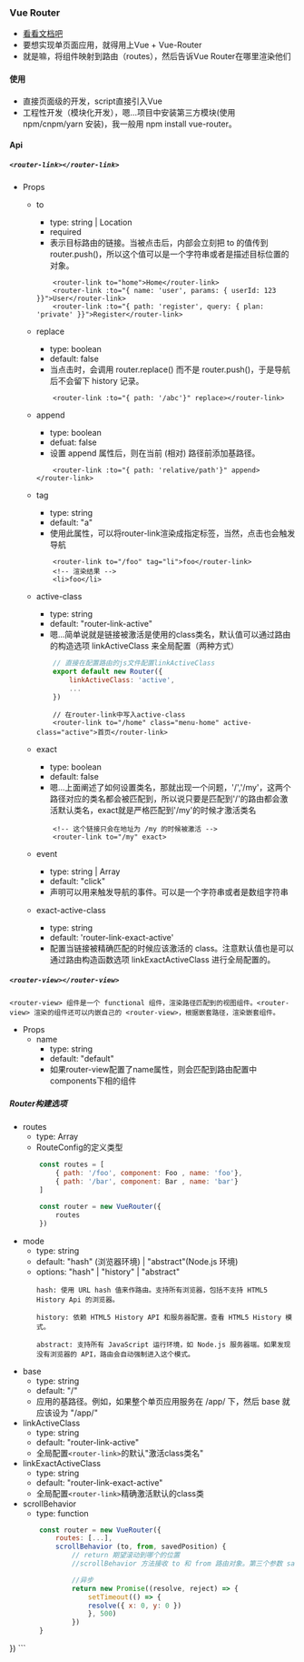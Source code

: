 ### Vue Router
* [看看文档吧](https://router.vuejs.org/zh/guide/#html)
* 要想实现单页面应用，就得用上Vue + Vue-Router
* 就是嘛，将组件映射到路由（routes），然后告诉Vue Router在哪里渲染他们

#### 使用
* 直接页面级的开发，script直接引入Vue
* 工程性开发（模块化开发），嗯...项目中安装第三方模块(使用 npm/cnpm/yarn 安装)，我一般用 npm install vue-router。

#### Api
##### ```<router-link></router-link>```
* Props
    * to
        * type: string | Location
        * required
        * 表示目标路由的链接。当被点击后，内部会立刻把 to 的值传到 router.push()，所以这个值可以是一个字符串或者是描述目标位置的对象。
        ``` vue
            <router-link to="home">Home</router-link>
            <router-link :to="{ name: 'user', params: { userId: 123 }}">User</router-link>
            <router-link :to="{ path: 'register', query: { plan: 'private' }}">Register</router-link>
        ```       
    * replace
        * type: boolean
        * default: false
        * 当点击时，会调用 router.replace() 而不是 router.push()，于是导航后不会留下 history 记录。
        ``` vue
            <router-link :to="{ path: '/abc'}" replace></router-link>
        ```
    * append
        * type: boolean
        * defuat: false
        * 设置 append 属性后，则在当前 (相对) 路径前添加基路径。
        ```vue
            <router-link :to="{ path: 'relative/path'}" append></router-link>
        ```
    * tag
        * type: string
        * default: "a"
        * 使用此属性，可以将router-link渲染成指定标签，当然，点击也会触发导航
        ``` vue
            <router-link to="/foo" tag="li">foo</router-link>
            <!-- 渲染结果 -->
            <li>foo</li>
        ```
    * active-class
        * type: string
        * default: "router-link-active"
        * 嗯...简单说就是链接被激活是使用的class类名，默认值可以通过路由的构造选项 linkActiveClass 来全局配置（两种方式）
        ``` js
            // 直接在配置路由的js文件配置linkActiveClass
            export default new Router({
                linkActiveClass: 'active',
                ...
            })
        ```
        ``` vue
            // 在router-link中写入active-class
            <router-link to="/home" class="menu-home" active-class="active">首页</router-link>
        ```
    * exact
        * type: boolean
        * default: false
        * 嗯...上面阐述了如何设置类名，那就出现一个问题，'/','/my'，这两个路径对应的类名都会被匹配到，所以说只要是匹配到'/'的路由都会激活默认类名，exact就是严格匹配到'/my'的时候才激活类名
        ``` vue
            <!-- 这个链接只会在地址为 /my 的时候被激活 -->
            <router-link to="/my" exact>
        ```
    * event
        * type: string | Array<string>
        * default: "click"
        * 声明可以用来触发导航的事件。可以是一个字符串或者是数组字符串

    * exact-active-class
        * type: string
        * default: 'router-link-exact-active'
        * 配置当链接被精确匹配的时候应该激活的 class。注意默认值也是可以通过路由构造函数选项 linkExactActiveClass 进行全局配置的。
    
##### ```<router-view></router-view>```
    <router-view> 组件是一个 functional 组件，渲染路径匹配到的视图组件。<router-view> 渲染的组件还可以内嵌自己的 <router-view>，根据嵌套路径，渲染嵌套组件。    
* Props
    * name
        * type: string
        * default: "default"  
        * 如果router-view配置了name属性，则会匹配到路由配置中components下相的组件
##### Router构建选项
* routes
    * type: Array<RouteConfig>
    * RouteConfig的定义类型
    ``` js
        const routes = [
            { path: '/foo', component: Foo , name: 'foo'},
            { path: '/bar', component: Bar , name: 'bar'}
        ]

        const router = new VueRouter({
            routes 
        })
    ```
* mode
    * type: string
    * default: "hash" (浏览器环境) | "abstract"(Node.js 环境)
    * options: "hash" | "history" | "abstract"
        ```
        hash: 使用 URL hash 值来作路由。支持所有浏览器，包括不支持 HTML5 History Api 的浏览器。

        history: 依赖 HTML5 History API 和服务器配置。查看 HTML5 History 模式。

        abstract: 支持所有 JavaScript 运行环境，如 Node.js 服务器端。如果发现没有浏览器的 API，路由会自动强制进入这个模式。
        ```
* base
    * type: string
    * default: "/"
    * 应用的基路径。例如，如果整个单页应用服务在 /app/ 下，然后 base 就应该设为 "/app/"
* linkActiveClass
    * type: string
    * default: "router-link-active"
    * 全局配置```<router-link>```的默认"激活class类名"
* linkExactActiveClass
    * type: string
    * default: "router-link-exact-active"
    * 全局配置```<router-link>```精确激活默认的class类
* scrollBehavior
    * type: function
    ``` js
        const router = new VueRouter({
            routes: [...],
            scrollBehavior (to, from, savedPosition) {
                // return 期望滚动到哪个的位置
                //scrollBehavior 方法接收 to 和 from 路由对象。第三个参数 savedPosition 当且仅当 popstate 导航 (通过浏览器的 前进/后退 按钮触发) 时才可用。

                //异步
                return new Promise((resolve, reject) => {
                    setTimeout(() => {
                    resolve({ x: 0, y: 0 })
                    }, 500)
                })
        }
})
    ```
